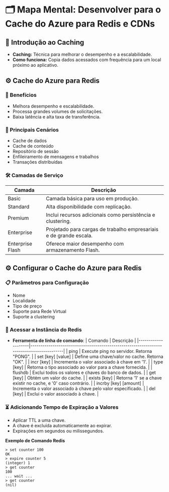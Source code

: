 # 🗂️ Mapa Mental: Desenvolver para o Cache do Azure para Redis e CDNs

## 🧠 Introdução ao Caching
- **Caching:** Técnica para melhorar o desempenho e a escalabilidade.
- **Como funciona:** Copia dados acessados com frequência para um local próximo ao aplicativo.

## ⚙️ Cache do Azure para Redis
### 🚀 Benefícios
- Melhora desempenho e escalabilidade.
- Processa grandes volumes de solicitações.
- Baixa latência e alta taxa de transferência.

### 🔄 Principais Cenários
- Cache de dados
- Cache de conteúdo
- Repositório de sessão
- Enfileiramento de mensagens e trabalhos
- Transações distribuídas

### 🛠️ Camadas de Serviço
| Camada            | Descrição                                                                                                                |
|-------------------|--------------------------------------------------------------------------------------------------------------------------|
| Basic             | Camada básica para uso em produção.                                                                                       |
| Standard          | Alta disponibilidade com replicação.                                                                             |
| Premium           | Inclui recursos adicionais como persistência e clustering.                                                               |
| Enterprise        | Projetado para cargas de trabalho empresariais e de grande escala.                                                       |
| Enterprise Flash  | Oferece maior desempenho com armazenamento Flash.                                                                   |

## ⚙️ Configurar o Cache do Azure para Redis
### 📋 Parâmetros para Configuração
- Nome
- Localidade
- Tipo de preço
- Suporte para Rede Virtual
- Suporte a clustering

### 🔌 Acessar a Instância do Redis
- **Ferramenta de linha de comando**:
  | Comando            | Descrição                                                                                |
  |--------------------|------------------------------------------------------------------------------------------|
  | ping               | Execute ping no servidor. Retorna "PONG".                                                 |
  | set [key] [value]  | Define uma chave/valor no cache. Retorna "OK".                           |
  | incr [key]         | Incrementa o valor associado à chave em '1'.          |
  | type [key]         | Retorna o tipo associado ao valor para a chave fornecida.                                 |
  | flushdb            | Exclui todos os valores e chaves do banco de dados.                                       |
  | get [key]          | Obtém um valor do cache.                                                                  |
  | exists [key]       | Retorna '1' se a chave existir no cache, e '0' caso contrário.                            |
  | incrby [key] [amount] | Incrementa o valor associado à chave pelo valor especificado.  |
  | del [key]          | Exclui o valor associado à chave.                                                         |

### ⏳ Adicionando Tempo de Expiração a Valores
- Aplicar TTL a uma chave.
- A chave é excluída automaticamente ao expirar.
- Expirações em segundos ou milissegundos.

**Exemplo de Comando Redis**
```plaintext
> set counter 100
OK
> expire counter 5
(integer) 1
> get counter
100
... wait ...
> get counter
(nil)
